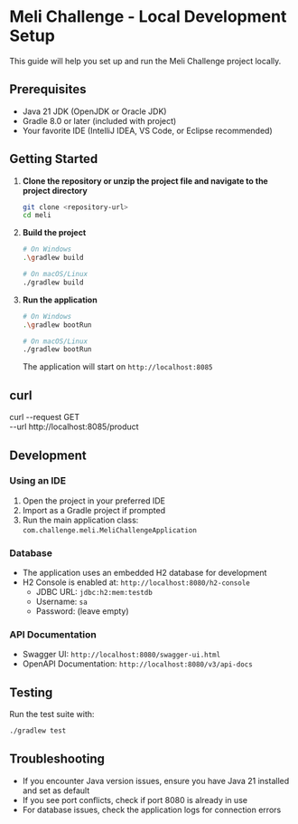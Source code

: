 # Meli Challenge - Local Development Setup

This guide will help you set up and run the Meli Challenge project locally.

## Prerequisites

- Java 21 JDK (OpenJDK or Oracle JDK)
- Gradle 8.0 or later (included with project)
- Your favorite IDE (IntelliJ IDEA, VS Code, or Eclipse recommended)

## Getting Started

1. **Clone the repository or unzip the project file and navigate to the project directory**
   ```bash
   git clone <repository-url>
   cd meli
   ```

2. **Build the project**
   ```bash
   # On Windows
   .\gradlew build
   
   # On macOS/Linux
   ./gradlew build
   ```

3. **Run the application**
   ```bash
   # On Windows
   .\gradlew bootRun
   
   # On macOS/Linux
   ./gradlew bootRun
   ```

   The application will start on `http://localhost:8085`

## curl
curl --request GET \
--url http://localhost:8085/product

## Development

### Using an IDE
1. Open the project in your preferred IDE
2. Import as a Gradle project if prompted
3. Run the main application class: `com.challenge.meli.MeliChallengeApplication`

### Database
- The application uses an embedded H2 database for development
- H2 Console is enabled at: `http://localhost:8080/h2-console`
  - JDBC URL: `jdbc:h2:mem:testdb`
  - Username: `sa`
  - Password: (leave empty)

### API Documentation
- Swagger UI: `http://localhost:8080/swagger-ui.html`
- OpenAPI Documentation: `http://localhost:8080/v3/api-docs`

## Testing

Run the test suite with:
```bash
./gradlew test
```

## Troubleshooting

- If you encounter Java version issues, ensure you have Java 21 installed and set as default
- If you see port conflicts, check if port 8080 is already in use
- For database issues, check the application logs for connection errors
